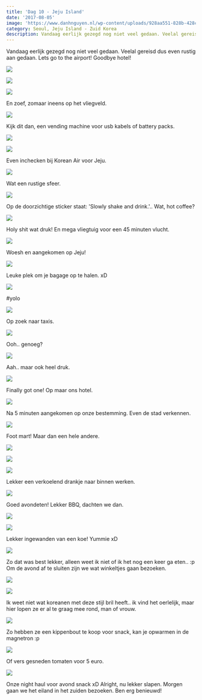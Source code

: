 ```yaml
---
title: 'Dag 10 - Jeju Island'
date: '2017-08-05'
image: 'https://www.danhnguyen.nl/wp-content/uploads/928aa551-828b-428c-a2d6-6ba8226b7012.jpg'
category: Seoul, Jeju Island - Zuid Korea
description: Vandaag eerlijk gezegd nog niet veel gedaan. Veelal gereisd dus even rustig aan gedaan...
---
```


Vandaag eerlijk gezegd nog niet veel gedaan. Veelal gereisd dus even rustig aan gedaan. Lets go to the airport! Goodbye hotel!

![](https://www.danhnguyen.nl/wp-content/uploads/b73b4c09-8c3d-4e5e-a28c-8efbbb86c772-700x393.jpg)

![](https://www.danhnguyen.nl/wp-content/uploads/995c2eed-40d8-471a-9f9f-f6f5c6f62750-700x393.jpg)

![](https://www.danhnguyen.nl/wp-content/uploads/FC6A7D73-285C-4DEC-9284-4E1F9458BAE0-700x394.jpg)

En zoef, zomaar ineens op het vliegveld.

![](https://www.danhnguyen.nl/wp-content/uploads/aaea2d22-3929-48d2-afa1-102c88630d46-700x393.jpg)

Kijk dit dan, een vending machine voor usb kabels of battery packs.

![](https://www.danhnguyen.nl/wp-content/uploads/1fbbf3b6-5597-4ff4-8c61-c293ff5f4ee3-700x393.jpg)

![](https://www.danhnguyen.nl/wp-content/uploads/84a10511-d01c-4d8b-b0ae-852dfef8983c-700x394.jpg)

Even inchecken bij Korean Air voor Jeju.

![](https://www.danhnguyen.nl/wp-content/uploads/928aa551-828b-428c-a2d6-6ba8226b7012-700x393.jpg)

Wat een rustige sfeer.

![](https://www.danhnguyen.nl/wp-content/uploads/7b2c6449-924e-40a6-8e3d-a8269fe6bc53-700x393.jpg)

Op de doorzichtige sticker staat: 'Slowly shake and drink.'.. Wat, hot coffee?

![](https://www.danhnguyen.nl/wp-content/uploads/0d1836ae-0efc-41f6-9d1f-1065d2f1ae3d-700x393.jpg)

Holy shit wat druk! En mega vliegtuig voor een 45 minuten vlucht.

![](https://www.danhnguyen.nl/wp-content/uploads/61eef629-84e4-4335-96d6-50940ebc8c0e-700x394.jpg)

Woesh en aangekomen op Jeju!

![](https://www.danhnguyen.nl/wp-content/uploads/fda4c1a1-ad44-481a-a46a-42e613cd21a9-700x394.jpg)

Leuke plek om je bagage op te halen. xD

![](https://www.danhnguyen.nl/wp-content/uploads/c68eb313-8118-4d9e-ba00-dcf6f18fe88f-700x394.jpg)

#yolo

![](https://www.danhnguyen.nl/wp-content/uploads/8e092c44-437b-415d-9323-07eaf110094a-700x393.jpg)

Op zoek naar taxis.

![](https://www.danhnguyen.nl/wp-content/uploads/eb08a77c-e095-4dd3-a226-d8b5d94e5966-700x393.jpg)

Ooh.. genoeg?

![](https://www.danhnguyen.nl/wp-content/uploads/6ea540e6-4813-4d74-bf1f-b9ee746f6593-700x394.jpg)

Aah.. maar ook heel druk.

![](https://www.danhnguyen.nl/wp-content/uploads/66c5a194-de58-4833-a538-22577b5e0d60-700x394.jpg)

Finally got one! Op maar ons hotel.

![](https://www.danhnguyen.nl/wp-content/uploads/09ac3838-ea4c-4465-8bd5-acf47ff3d418-700x394.jpg)

Na 5 minuten aangekomen op onze bestemming. Even de stad verkennen.

![](https://www.danhnguyen.nl/wp-content/uploads/fbd00b70-d489-4d33-9a7e-053199d2b9ca-700x394.jpg)

Foot mart! Maar dan een hele andere.

![](https://www.danhnguyen.nl/wp-content/uploads/9736aca3-9471-4db0-95a1-812039db6ccf-700x394.jpg)

![](https://www.danhnguyen.nl/wp-content/uploads/9d926860-8438-48bc-9a35-911adb2d32b8-700x394.jpg)

![](https://www.danhnguyen.nl/wp-content/uploads/110fcc37-d01c-46db-909f-bfdc798693d6-700x394.jpg)

Lekker een verkoelend drankje naar binnen werken.

![](https://www.danhnguyen.nl/wp-content/uploads/c6a8f304-1c7d-420b-b097-a74277126c8c-700x394.jpg)

Goed avondeten! Lekker BBQ, dachten we dan.

![](https://www.danhnguyen.nl/wp-content/uploads/c0a50b16-08bb-41d1-88c7-20e4c9037dad-700x394.jpg)

![](https://www.danhnguyen.nl/wp-content/uploads/ac382781-5225-4863-99a6-13266ff95f4d-700x394.jpg)

Lekker ingewanden van een koe! Yummie xD

![](https://www.danhnguyen.nl/wp-content/uploads/3032557f-b18d-4d6d-9ed4-1ce1db34e68e-700x394.jpg)

Zo dat was best lekker, alleen weet ik niet of ik het nog een keer ga eten.. :p Om de avond af te sluiten zijn we wat winkeltjes gaan bezoeken.

![](https://www.danhnguyen.nl/wp-content/uploads/488d5870-2c69-43ec-8aa4-326cd77abedd-700x394.jpg)

![](https://www.danhnguyen.nl/wp-content/uploads/0daa199d-ca9e-411b-9056-cd94af789c01-700x394.jpg)

Ik weet niet wat koreanen met deze stijl bril heeft.. ik vind het oerlelijk, maar hier lopen ze er al te graag mee rond, man of vrouw.

![](https://www.danhnguyen.nl/wp-content/uploads/bf98a58e-6cda-4930-aab5-675490599b87-700x394.jpg)

Zo hebben ze een kippenbout te koop voor snack, kan je opwarmen in de magnetron :p

![](https://www.danhnguyen.nl/wp-content/uploads/1011d477-878f-4b88-84f6-867b0110fd87-700x394.jpg)

Of vers gesneden tomaten voor 5 euro.

![](https://www.danhnguyen.nl/wp-content/uploads/55088a1b-866e-406f-9c9c-b35962f54ba0-700x394.jpg)

Onze night haul voor avond snack xD
Alright, nu lekker slapen. Morgen gaan we het eiland in het zuiden bezoeken. Ben erg benieuwd!
